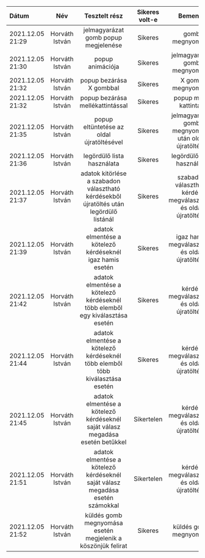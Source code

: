 | Dátum | Név | Tesztelt rész | Sikeres volt-e | Bemenet | Várt kimenet | Tényleges kimenet |
| :---  | :--:| :----:        |  :-----:        | :------: | :------: | :----: |  
| 2021.12.05 21:29 | Horváth István | jelmagyarázat gomb popup megjelenése | Sikeres | gomb megnyomása | popup megjelenése | popup megjelent | 
| 2021.12.05 21:30 | Horváth István | popup animációja | Sikeres | jelmagyarázat gomb megnyomása | becsúszással megjelenik a popup | becsúszással megjelent a popup | 
| 2021.12.05 21:32 | Horváth István | popup bezárása X gombbal | Sikeres | X gomb megnyomása | eltűnik a popup | eltűnt a popup |
| 2021.12.05 21:32 | Horváth István | popup bezárása mellékattintással | Sikeres | popup mellé kattintás | bezáródik a popup | bezáródott a popup | 
| 2021.12.05 21:35 | Horváth István | popup eltüntetése az oldal újratöltésével | Sikeres | jelmagyarázat gomb megnyomása után oldal újratöltése | eltűnik a popup | eltűnt a popup | 
| 2021.12.05 21:36 | Horváth István | legördülő lista használata | Sikeres | legördülő lista használata | működik | működött | 
| 2021.12.05 21:37 | Horváth István | adatok kitörlése a szabadon választható kérdésekből újratöltés után legördülő listánál | Sikeres | szabadon választható kérdés megválaszolása és oldal újratöltése | eltűnik az adat | eltűnt az adat | 
| 2021.12.05 21:39 | Horváth István | adatok elmentése a kötelező kérdéseknél igaz hamis esetén | Sikeres | igaz hamis megválaszolása és oldal újratöltése | megmarad a beírt adat | megmaradt a beírt adat | 
| 2021.12.05 21:42 | Horváth István | adatok elmentése a kötelező kérdéseknél több elemből egy kiválasztása esetén | Sikeres | kérdés megválaszolása és oldal újratöltése | megmarad a beírt adat | megmaradt a beírt adat | 
| 2021.12.05 21:44 | Horváth István | adatok elmentése a kötelező kérdéseknél több elemből több kiválasztása esetén  | Sikeres | kérdés megválaszolása és oldal újratöltése | megmarad a beírt adat | megmaradt a beírt adat | 
| 2021.12.05 21:45 | Horváth István | adatok elmentése a kötelező kérdéseknél saját válasz megadása esetén betűkkel | Sikertelen | kérdés megválaszolása és oldal újratöltése | megmarad a beírt adat | nem maradt meg a beírt adat |
| 2021.12.05 21:51 | Horváth István | adatok elmentése a kötelező kérdéseknél saját válasz megadása esetén számokkal | Sikertelen | kérdés megválaszolása és oldal újratöltése | megmarad a beírt adat | nem maradt meg a beírt adat |
| 2021.12.05 21:52 | Horváth István | küldés gomb megnyomása esetén megjelenik a köszönjük felirat | Sikeres | küldés gomb megnyomása | megjelenik a köszönjük felirat | megjelent a köszönjük felirat | 
